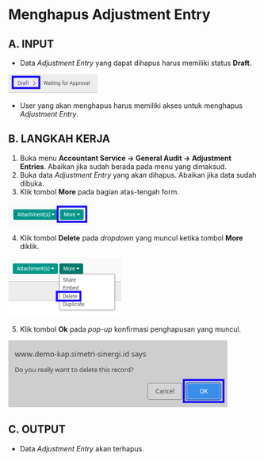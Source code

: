 # Menghapus Adjustment Entry

## A. INPUT

* Data *Adjustment Entry* yang dapat dihapus harus memiliki status **Draft**.

![](../../img/adjustment-entry/status-draft.png)

* User yang akan menghapus harus memiliki akses untuk menghapus *Adjustment Entry*.

## B. LANGKAH KERJA

1. Buka menu **Accountant Service -> General Audit -> Adjustment Entries**. Abaikan jika sudah berada pada menu yang dimaksud.
2. Buka data *Adjustment Entry* yang akan dihapus. Abaikan jika data sudah dibuka.
3. Klik tombol **More** pada bagian atas-tengah form.

![](../../img/adjustment-entry/tombol-more.png)

4. Klik tombol **Delete** pada *dropdown* yang muncul ketika tombol **More** diklik.

![](../../img/adjustment-entry/tombol-more-delete.png)

5. Klik tombol **Ok** pada *pop-up* konfirmasi penghapusan yang muncul.

![](../../img/adjustment-entry/pop-up-konfirmasi-delete.png)

## C. OUTPUT

* Data *Adjustment Entry* akan terhapus.
